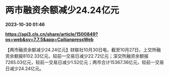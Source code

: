 # 两市融资余额减少24.24亿元

**2023-10-30 01:46**

**https://api3.cls.cn/share/article/1500849?os=web&sv=7.7.5&app=CailianpressWeb**

【两市融资余额减少24.24亿元】财联社10月30日电，截至10月27日，上交所融资余额报8102.33亿元，较前一交易日减少22.72亿元；深交所融资余额报7265.03亿元，较前一交易日减少1.52亿元；两市合计15367.36亿元，较前一交易日减少24.24亿元。